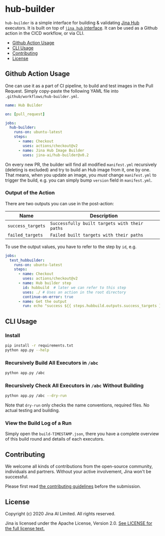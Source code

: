 # hub-builder

`hub-builder` is a simple interface for building & validating [Jina Hub](https://github.com/jina-ai/jina-hub) executors. It is built on top of [`jina hub` interface](https://github.com/jina-ai/jina). It can be used as a Github action in the CICD workflow, or via CLI.

<!-- START doctoc generated TOC please keep comment here to allow auto update -->
<!-- DON'T EDIT THIS SECTION, INSTEAD RE-RUN doctoc TO UPDATE -->


- [Github Action Usage](#github-action-usage)
- [CLI Usage](#cli-usage)
- [Contributing](#contributing)
- [License](#license)

<!-- END doctoc generated TOC please keep comment here to allow auto update -->



## Github Action Usage

One can use it as a part of CI pipeline, to build and test images in the Pull Request. Simply copy-paste the following YAML file into `.github/workflows/hub-builder.yml`. 

```yaml
name: Hub Builder

on: [pull_request]

jobs:
  hub-builder:
    runs-on: ubuntu-latest
    steps:
      - name: Checkout
        uses: actions/checkout@v2
      - name: Jina Hub Image Builder
        uses: jina-ai/hub-builder@v0.2
```

On every new PR, the builder will find all modified `manifest.yml` recursively (deleting is excluded) and try to build an Hub image from it, one by one. That means, when you update an image, you *must* change `manifest.yml` to trigger the build, e.g. you can simply bump `version` field in `manifest.yml`.

### Output of the Action

There are two outputs you can use in the post-action:

| Name | Description |
| --- | --- |
|`success_targets` | `Successfully built targets with their paths` |
|`failed_targets` | `Failed built targets with their paths` |

To use the output values, you have to refer to the step by `id`, e.g.

```yaml
jobs:
  test_hubbuilder:
    runs-on: ubuntu-latest
    steps:
      - name: Checkout
        uses: actions/checkout@v2
      - name: Hub builder step
        id: hubbuild  # later we can refer to this step
        uses: ./ # Uses an action in the root directory
        continue-on-error: true
      - name: Get the output
        run: echo "success ${{ steps.hubbuild.outputs.success_targets }} failed ${{ steps.hubbuild.outputs.failed_targets }}"

``` 

## CLI Usage

### Install

```bash
pip install -r requirements.txt
python app.py --help
```

### Recursively Build All Executors in `/abc`

```bash
python app.py /abc
``` 

### Recursively Check All Executors in `/abc` Without Building

```bash
python app.py /abc --dry-run
```

Note that `dry-run` only checks the name conventions, required files. No actual testing and building. 

### View the Build Log of a Run

Simply open the `build-TIMESTAMP.json`, there you have a complete overview of this build round and details of each executors.

## Contributing

We welcome all kinds of contributions from the open-source community, individuals and partners. Without your active involvement, Jina won't be successful.

Please first read [the contributing guidelines](https://github.com/jina-ai/jina/blob/master/CONTRIBUTING.md) before the submission. 

## License

Copyright (c) 2020 Jina AI Limited. All rights reserved.

Jina is licensed under the Apache License, Version 2.0. [See LICENSE for the full license text.](LICENSE)
